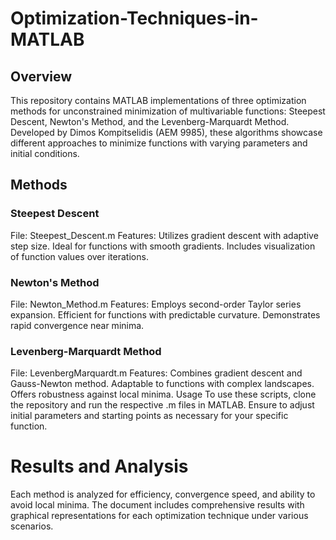 # Optimization-Techniques-in-MATLAB

## Overview
This repository contains MATLAB implementations of three optimization methods for unconstrained minimization of multivariable functions: Steepest Descent, Newton's Method, and the Levenberg-Marquardt Method. Developed by Dimos Kompitselidis (AEM 9985), these algorithms showcase different approaches to minimize functions with varying parameters and initial conditions.

## Methods
### Steepest Descent
File: Steepest_Descent.m
Features: Utilizes gradient descent with adaptive step size. Ideal for functions with smooth gradients. Includes visualization of function values over iterations.
### Newton's Method
File: Newton_Method.m
Features: Employs second-order Taylor series expansion. Efficient for functions with predictable curvature. Demonstrates rapid convergence near minima.
### Levenberg-Marquardt Method
File: LevenbergMarquardt.m
Features: Combines gradient descent and Gauss-Newton method. Adaptable to functions with complex landscapes. Offers robustness against local minima.
Usage
To use these scripts, clone the repository and run the respective .m files in MATLAB. Ensure to adjust initial parameters and starting points as necessary for your specific function.

# Results and Analysis
Each method is analyzed for efficiency, convergence speed, and ability to avoid local minima. The document includes comprehensive results with graphical representations for each optimization technique under various scenarios.


